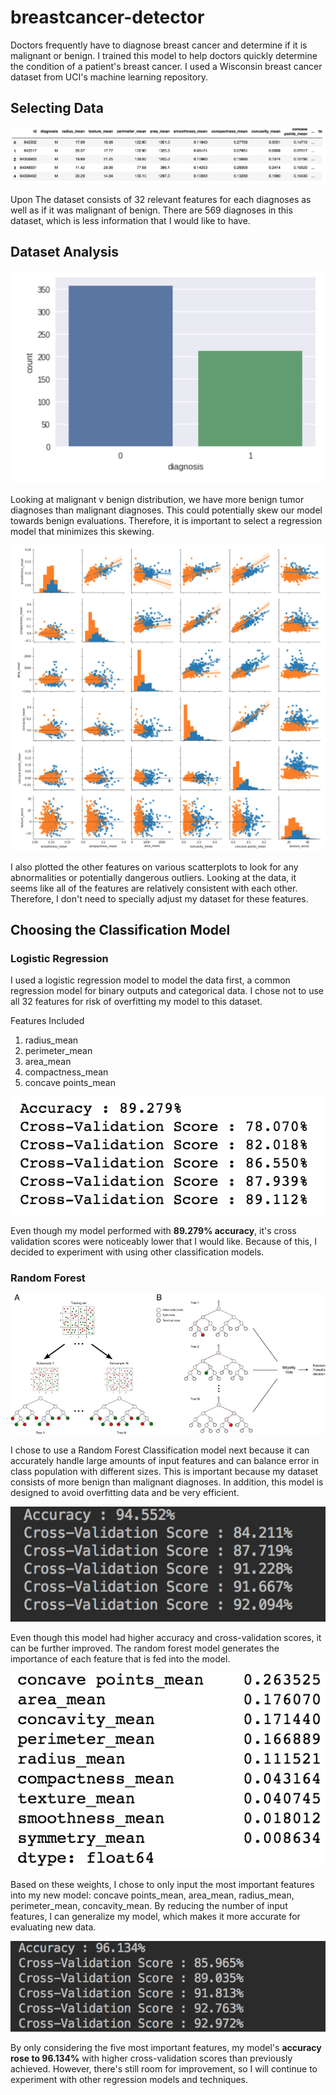 # breastcancer-detector

Doctors frequently have to diagnose breast cancer and determine if it is malignant or benign. I trained this model
to help doctors quickly determine the condition of a patient's breast cancer. I used a Wisconsin breast cancer
dataset from UCI's machine learning repository.

## Selecting Data

![network structure](https://github.com/KingArthurZ3/breastcancer-detector/blob/master/rsc/training-data.png "network_structure")

Upon The dataset consists of 32 relevant features for each diagnoses as well as if it was malignant of benign. There are
569 diagnoses in this dataset, which is less information that I would like to have.

## Dataset Analysis

![network structure](https://github.com/KingArthurZ3/breastcancer-detector/blob/master/rsc/Diagnosis-Distribution.png  "network_structure")

Looking at malignant v benign distribution, we have more benign tumor diagnoses than malignant diagnoses.
This could potentially skew our model towards benign evaluations. Therefore, it is important to select a regression model
that minimizes this skewing.

![network structure](https://github.com/KingArthurZ3/breastcancer-detector/blob/master/rsc/feature-comparison.png  "network_structure")

I also plotted the other features on various scatterplots to look for any abnormalities or potentially dangerous outliers.
Looking at the data, it seems like all of the features are relatively consistent with each other. Therefore, I don't
need to specially adjust my dataset for these features.

## Choosing the Classification Model

### Logistic Regression

I used a logistic regression model to model the data first, a common regression model for binary outputs and
categorical data. I chose not to use all 32 features for risk of overfitting my model to this dataset.

Features Included

1. radius_mean
2. perimeter_mean
3. area_mean
4. compactness_mean
5. concave points_mean

![network structure](https://github.com/KingArthurZ3/breastcancer-detector/blob/master/rsc/Logistic-Stats.png  "network_structure")

Even though my model performed with **89.279% accuracy**, it's cross validation scores were noticeably lower that I would like.
Because of this, I decided to experiment with using other classification models.

### Random Forest

![network structure](https://github.com/KingArthurZ3/breastcancer-detector/blob/master/rsc/RandomForestDiagram.png  "network_structure")

I chose to use a Random Forest Classification model next because it can accurately handle large amounts of input
features and can balance error in class population with different sizes. This is important because my dataset consists
of more benign than malignant diagnoses. In addition, this model is designed to avoid overfitting data and be very efficient.

![network structure](https://github.com/KingArthurZ3/breastcancer-detector/blob/master/rsc/RandomForest-11fet.png  "network_structure")

Even though this model had higher accuracy and cross-validation scores, it can be further improved. The random forest model
generates the importance of each feature that is fed into the model.

![network structure](https://github.com/KingArthurZ3/breastcancer-detector/blob/master/rsc/feature-weights.png  "network_structure")

Based on these weights, I chose to only input the most important features into my new model: concave points_mean,
area_mean, radius_mean, perimeter_mean, concavity_mean. By reducing the number of input features, I can generalize my
model, which makes it more accurate for evaluating new data.

![network structure](https://github.com/KingArthurZ3/breastcancer-detector/blob/master/rsc/RandomForest-5fet.png  "network_structure")

By only considering the five most important features, my model's **accuracy rose to 96.134%** with higher cross-validation
scores than previously achieved. However, there's still room for improvement, so I will continue to experiment with other
regression models and techniques.

